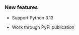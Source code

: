 <!-- Delete the sections that don't apply -->

### New features

- Support Python 3.13

- Work through PyPi publication

